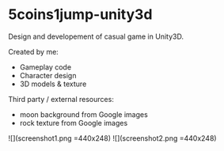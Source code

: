# 5coins1jump-unity3d

Design and developement of casual game in Unity3D.

Created by me:
- Gameplay code
- Character design
- 3D models & texture

Third party / external resources:
- moon background from Google images
- rock texture from Google images

![](screenshot1.png =440x248) ![](screenshot2.png =440x248)

